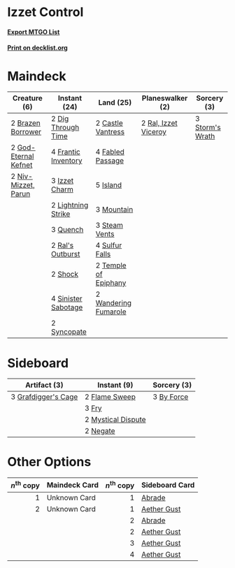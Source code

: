 # Izzet Control

#### [Export MTGO List](../collection/Izzet%20Control/Izzet%20Control.txt)
#### [Print on decklist.org](http://decklist.org/?deckmain=2%09Brazen%20Borrower%0A2%09Castle%20Vantress%0A2%09Dig%20Through%20Time%0A4%09Fabled%20Passage%0A4%09Frantic%20Inventory%0A2%09God-Eternal%20Kefnet%0A5%09Island%0A3%09Izzet%20Charm%0A2%09Lightning%20Strike%0A3%09Mountain%0A2%09Niv-Mizzet,%20Parun%0A3%09Quench%0A2%09Ral's%20Outburst%0A2%09Ral,%20Izzet%20Viceroy%0A2%09Shock%0A4%09Sinister%20Sabotage%0A3%09Steam%20Vents%0A3%09Storm's%20Wrath%0A4%09Sulfur%20Falls%0A2%09Syncopate%0A2%09Temple%20of%20Epiphany%0A2%09Wandering%20Fumarole&deckside=3%09By%20Force%0A2%09Flame%20Sweep%0A3%09Fry%0A3%09Grafdigger's%20Cage%0A2%09Mystical%20Dispute%0A2%09Negate)
# Maindeck

|                                         Creature (6)                                          |                                         Instant (24)                                         |                                           Land (25)                                           |                                       Planeswalker (2)                                        |                                       Sorcery (3)                                        |
|-----------------------------------------------------------------------------------------------|----------------------------------------------------------------------------------------------|-----------------------------------------------------------------------------------------------|-----------------------------------------------------------------------------------------------|------------------------------------------------------------------------------------------|
|2 [Brazen Borrower](http://gatherer.wizards.com/Pages/Card/Details.aspx?multiverseid=473001)   |2 [Dig Through Time](http://gatherer.wizards.com/Pages/Card/Details.aspx?multiverseid=386518) |2 [Castle Vantress](http://gatherer.wizards.com/Pages/Card/Details.aspx?multiverseid=473204)   |2 [Ral, Izzet Viceroy](http://gatherer.wizards.com/Pages/Card/Details.aspx?multiverseid=452945)|3 [Storm's Wrath](http://gatherer.wizards.com/Pages/Card/Details.aspx?multiverseid=476408)|
|2 [God-Eternal Kefnet](http://gatherer.wizards.com/Pages/Card/Details.aspx?multiverseid=460980)|4 [Frantic Inventory](http://gatherer.wizards.com/Pages/Card/Details.aspx?multiverseid=485373)|4 [Fabled Passage](http://gatherer.wizards.com/Pages/Card/Details.aspx?multiverseid=473206)    |                                                                                               |                                                                                          |
|2 [Niv-Mizzet, Parun](http://gatherer.wizards.com/Pages/Card/Details.aspx?multiverseid=452942) |3 [Izzet Charm](http://gatherer.wizards.com/Pages/Card/Details.aspx?multiverseid=338413)      |5 [Island](http://gatherer.wizards.com/Pages/Card/Details.aspx?multiverseid=439857)            |                                                                                               |                                                                                          |
|                                                                                               |2 [Lightning Strike](http://gatherer.wizards.com/Pages/Card/Details.aspx?multiverseid=383299) |3 [Mountain](http://gatherer.wizards.com/Pages/Card/Details.aspx?multiverseid=439859)          |                                                                                               |                                                                                          |
|                                                                                               |3 [Quench](http://gatherer.wizards.com/Pages/Card/Details.aspx?multiverseid=457192)           |3 [Steam Vents](http://gatherer.wizards.com/Pages/Card/Details.aspx?multiverseid=405109)       |                                                                                               |                                                                                          |
|                                                                                               |2 [Ral's Outburst](http://gatherer.wizards.com/Pages/Card/Details.aspx?multiverseid=461139)   |4 [Sulfur Falls](http://gatherer.wizards.com/Pages/Card/Details.aspx?multiverseid=443135)      |                                                                                               |                                                                                          |
|                                                                                               |2 [Shock](http://gatherer.wizards.com/Pages/Card/Details.aspx?multiverseid=129732)            |2 [Temple of Epiphany](http://gatherer.wizards.com/Pages/Card/Details.aspx?multiverseid=442808)|                                                                                               |                                                                                          |
|                                                                                               |4 [Sinister Sabotage](http://gatherer.wizards.com/Pages/Card/Details.aspx?multiverseid=452804)|2 [Wandering Fumarole](http://gatherer.wizards.com/Pages/Card/Details.aspx?multiverseid=407692)|                                                                                               |                                                                                          |
|                                                                                               |2 [Syncopate](http://gatherer.wizards.com/Pages/Card/Details.aspx?multiverseid=442955)        |                                                                                               |                                                                                               |                                                                                          |


# Sideboard

|                                         Artifact (3)                                         |                                         Instant (9)                                         |                                     Sorcery (3)                                     |
|----------------------------------------------------------------------------------------------|---------------------------------------------------------------------------------------------|-------------------------------------------------------------------------------------|
|3 [Grafdigger's Cage](http://gatherer.wizards.com/Pages/Card/Details.aspx?multiverseid=278452)|2 [Flame Sweep](http://gatherer.wizards.com/Pages/Card/Details.aspx?multiverseid=466893)     |3 [By Force](http://gatherer.wizards.com/Pages/Card/Details.aspx?multiverseid=426825)|
|                                                                                              |3 [Fry](http://gatherer.wizards.com/Pages/Card/Details.aspx?multiverseid=466894)             |                                                                                     |
|                                                                                              |2 [Mystical Dispute](http://gatherer.wizards.com/Pages/Card/Details.aspx?multiverseid=473020)|                                                                                     |
|                                                                                              |2 [Negate](http://gatherer.wizards.com/Pages/Card/Details.aspx?multiverseid=423707)          |                                                                                     |


# Other Options

|*n*<sup>th</sup> copy|Maindeck Card|*n*<sup>th</sup> copy|                                    Sideboard Card                                    |
|--------------------:|-------------|--------------------:|--------------------------------------------------------------------------------------|
|                    1|Unknown Card |                    1|[Abrade](http://gatherer.wizards.com/Pages/Card/Details.aspx?multiverseid=430772)     |
|                    2|Unknown Card |                    1|[Aether Gust](http://gatherer.wizards.com/Pages/Card/Details.aspx?multiverseid=466796)|
|                     |             |                    2|[Abrade](http://gatherer.wizards.com/Pages/Card/Details.aspx?multiverseid=430772)     |
|                     |             |                    2|[Aether Gust](http://gatherer.wizards.com/Pages/Card/Details.aspx?multiverseid=466796)|
|                     |             |                    3|[Aether Gust](http://gatherer.wizards.com/Pages/Card/Details.aspx?multiverseid=466796)|
|                     |             |                    4|[Aether Gust](http://gatherer.wizards.com/Pages/Card/Details.aspx?multiverseid=466796)|

